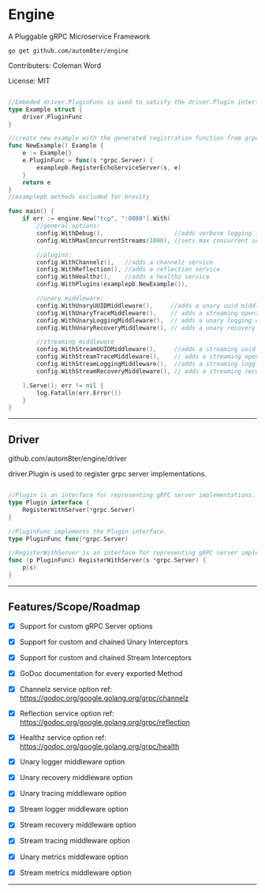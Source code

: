 # Engine

A Pluggable gRPC Microservice Framework
               
`go get github.com/autom8ter/engine`

Contributers: Coleman Word

License: MIT

```go

//Embeded driver.PluginFunc is used to satisfy the driver.Plugin interface
type Example struct {
	driver.PluginFunc
}

//create new example with the generated registration function from grpc
func NewExample() Example {
	e := Example{}
	e.PluginFunc = func(s *grpc.Server) {
		examplepb.RegisterEchoServiceServer(s, e)
	}
	return e
}
//examplepb methods excluded for brevity

func main() {
	if err := engine.New("tcp", ":8080").With(
		//general options:
		config.WithDebug(),                    //adds verbose logging for development
		config.WithMaxConcurrentStreams(1000), //sets max concurrent server streams

		//plugins:
		config.WithChannelz(),   //adds a channelz service
		config.WithReflection(), //adds a reflection service
		config.WithHealthz(),    //adds a healthz service
		config.WithPlugins(examplepb.NewExample()),

		//unary middleware:
		config.WithUnaryUUIDMiddleware(),     //adds a unary uuid middleware
		config.WithUnaryTraceMiddleware(),    // adds a streaming opentracing middleware
		config.WithUnaryLoggingMiddleware(),  // adds a unary logging rmiddleware
		config.WithUnaryRecoveryMiddleware(), // adds a unary recovery middleware

		//streaming middleware
		config.WithStreamUUIDMiddleware(),     //adds a streaming uuid middleware
		config.WithStreamTraceMiddleware(),    // adds a streaming opentracing middleware
		config.WithStreamLoggingMiddleware(),  //adds a streaming logging middleware
		config.WithStreamRecoveryMiddleware(), // adds a streaming recovery middleware

	).Serve(); err != nil {
		log.Fatalln(err.Error())
	}
}

```

---


## Driver

github.com/autom8ter/engine/driver

driver.Plugin is used to register grpc server implementations.

```go

//Plugin is an interface for representing gRPC server implementations.
type Plugin interface {
	RegisterWithServer(*grpc.Server)
}

//PluginFunc implements the Plugin interface.
type PluginFunc func(*grpc.Server)

//RegisterWithServer is an interface for representing gRPC server implementations.
func (p PluginFunc) RegisterWithServer(s *grpc.Server) {
	p(s)
}

```

---

## Features/Scope/Roadmap

- [x] Support for custom gRPC Server options
- [x] Support for custom and chained Unary Interceptors
- [x] Support for custom and chained Stream Interceptors
- [x] GoDoc documentation for every exported Method
- [x] Channelz service option ref: https://godoc.org/google.golang.org/grpc/channelz
- [x] Reflection service option ref: https://godoc.org/google.golang.org/grpc/reflection
- [x] Healthz service option ref: https://godoc.org/google.golang.org/grpc/health
- [x] Unary logger middleware option
- [x] Unary recovery middleware option
- [x] Unary tracing middleware option
- [x] Stream logger middleware option
- [x] Stream recovery middleware option
- [x] Stream tracing middleware option
- [x] Unary metrics middleware option
- [x] Stream metrics middleware option


---

